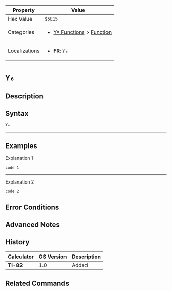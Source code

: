 | Property      | Value |
|---------------|-------|
| Hex Value     | `$5E15`|
| Categories    | <ul><li>[Y= Functions](<../categories/Y= Functions.md>) > [Function](<../categories/Y= Functions.md#Function>)</li></ul> |
| Localizations | <ul><li><b>FR</b>: `Y₆`</li></ul> |

# `Y₆`

## Description




## Syntax
`Y₆`

<hr>

## Examples

Explanation 1
```ti-basic
code 1
```
---
Explanation 2
```ti-basic
code 2
```

## Error Conditions


## Advanced Notes


## History
| Calculator | OS Version | Description |
|------------|------------|-------------|
| <b>TI-82</b> | 1.0 | Added

## Related Commands

    